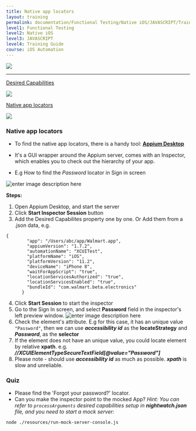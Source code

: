 ```yaml
---
title: Native app locators
layout: training
permalink: documentation/Functional Testing/Native iOS/JAVASCRIPT/Training Guide/iOS Automation/Native app locators
level1: Functional Testing
level2: Native iOS
level3: JAVASCRIPT
level4: Training Guide
course: iOS Automation
---
```

<div class="sidebar">
<div class="training-doc-link">
<div class ="training-doc-link-left">
<img class="training-doc-link-left__img" src="{{site.baseurl}}/images/training/checked.png" srcset="{{site.baseurl}}/images/training/checked%402x.png 2x, {{site.baseurl}}/images/training/checked%403x.png 3x" /><hr class="training-doc-link-left__hr training-doc-link-left__hr-completed" /></div>
<p class="training-doc-link__text">
<a class="training-doc-link__text-completed" href="./Desired Capabilities">Desired Capabilities</a></p>
</div>
<div class="training-doc-link">
<div class ="training-doc-link-left">
<img class="training-doc-link-left__img" src="{{site.baseurl}}/images/training/actived.png" srcset="{{site.baseurl}}/images/training/actived%402x.png 2x, {{site.baseurl}}/images/training/actived%403x.png 3x" /></div>
<p class="training-doc-link__text">
<a class="training-doc-link__text-current" href="./Native app locators">Native app locators</a></p>
</div>
</div>
<div class="training-doc-nav-btn">
<a href="./Desired Capabilities"><img src="{{site.baseurl}}/images/training/btn-left.png" srcset="{{site.baseurl}}/images/training/btn-left%402x.png 2x, {{site.baseurl}}/images/training/btn-left%403x.png 3x" /></a>
</div>
<div class="training-content markdown">
<h3>Native app locators</h3>
<ul>
<li><p>To find the native app locators, there is a handy tool:
<strong><a href="https://github.com/appium/appium-desktop">Appium Desktop</a></strong></p></li>
<li><p>It's a GUI wrapper around the Appium server, comes with an Inspector, which enables you to check out the hierarchy of your app.</p></li>
<li><p>E.g How to find the <em>Password</em> locator in Sign in screen</p></li>
</ul>
<p><img src="../../../images/SignIn.png" alt="enter image description here"></p>
<p><strong>Steps:</strong></p>
<ol>
<li>Open Appium Desktop, and start the server</li>
<li>Click <strong>Start Inspector Session</strong> button</li>
<li>Add the Desired Capabilites property one by one. Or Add them from a .json data, e.g.</li>
</ol>
<pre><code class="language-bash">{
        &quot;app&quot;: &quot;/Users/abc/app/Walmart.app&quot;,
        &quot;appiumVersion&quot;: &quot;1.7.2&quot;,
        &quot;automationName&quot;: &quot;XCUITest&quot;,
        &quot;platformName&quot;: &quot;iOS&quot;,
        &quot;platformVersion&quot;: &quot;11.2&quot;,
        &quot;deviceName&quot;: &quot;iPhone 8&quot;,
        &quot;waitForAppScript&quot;: &quot;true&quot;,
        &quot;locationServicesAuthorized&quot;: &quot;true&quot;,
        &quot;locationServicesEnabled&quot;: &quot;true&quot;,
        &quot;bundleId&quot;: &quot;com.walmart.beta.electronics&quot;
      }
</code></pre>
<ol start="4">
<li>Click <strong>Start Session</strong> to start the inspector</li>
<li>Go to the Sign In screen, and select <strong>Password</strong> field in the inspector's left preview window.
<img src="../../../images/Locators.png" alt="enter image description here"></li>
<li>Check the element's attribute. E.g for this case, it has an unique value <code>&quot;Password&quot;</code>, then we can use <strong><em>accessibility id</em></strong> as the <strong>locateStrategy</strong> and <strong><em>Password</em></strong>, as the <strong>selector</strong></li>
<li>If the element does not have an unique value, you could locate element by relative <strong>xpath</strong>. e.g. <strong><em>//XCUIElementTypeSecureTextField[@value=&quot;Password&quot;]</em></strong></li>
<li>Please note - should use <strong><em>accessibility id</em></strong> as much as possible.  <strong><em>xpath</em></strong> is slow and unreliable.</li>
</ol>
<h3>Quiz</h3>
<ul>
<li>Please find the 'Forgot your password?' locator.</li>
<li>Can you make the inspector point to the mocked App? <em>Hint: You can refer to <code>processArguments</code> desired capabilities setup in <strong>nightwatch.json</strong> file, and you need to start a mock server:</em></li>
</ul>
<pre><code class="language-bash">node ./resources/run-mock-server-console.js
</code></pre>
</div>
<div class="training-doc-nav-btn">
</div>
